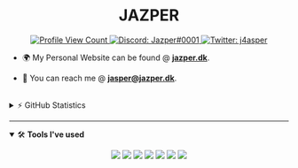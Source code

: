 <h1 align="center">JAZPER</h1>

<p align="center">
  <a href="https://github.com/j4asper">
    <img src="https://komarev.com/ghpvc/?username=j4asper&style=flat-square&label=Profile%20Views&logo=github" alt="Profile View Count"/>
  </a>
  <a href="https://discord.com/users/282660538356596736">
    <img src="https://img.shields.io/badge/Discord-Jazper%230001-%237289da?logo=discord&style=flat-square" alt="Discord: Jazper#0001"/>
  </a>
  <a href="https://twitter.com/j4asper">
    <img src="https://img.shields.io/badge/Twitter-j4asper-%231DA1F2?logo=twitter&style=flat-square" alt="Twitter: j4asper"/>
  </a>
</p>


- 🌍 My Personal Website can be found @ **[jazper.dk](https://jazper.dk)**.

- 📨 You can reach me @ **[jasper@jazper.dk](mailto:jazper@jazper.dk)**.

<br>

<details>
  <summary>⚡ GitHub Statistics</summary> 
  <img src="https://github-readme-stats.vercel.app/api/top-langs/?username=j4asper&layout=compact&theme=tokyonight" />
  <img src="https://github-readme-stats.vercel.app/api?username=j4asper&count_private=true&show_icons=true&theme=tokyonight" />
</details>

---

<details open>
<summary>🛠 <b>Tools I've used</b></summary>
<p>

<p align="center">
<img src="https://img.shields.io/badge/-HTML5-black?style=for-the-badge&logo=HTML5" />
<img src="https://img.shields.io/badge/CSS-black?style=for-the-badge&logo=css3&logoColor=#1572B6" />
<img src="https://img.shields.io/badge/Font%20Awesome-black?style=for-the-badge&logo=Font%20Awesome" />
<img src="https://img.shields.io/badge/Windows-black?style=for-the-badge&logo=Windows" />
<img src="https://img.shields.io/badge/Linux-black?style=for-the-badge&logo=Linux" />
<img src="https://img.shields.io/badge/Python-black?style=for-the-badge&logo=Python" />
  <img src="https://img.shields.io/badge/Dart-black?style=for-the-badge&logo=Dart" />
</p>
</details>
